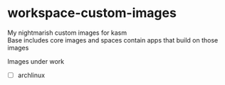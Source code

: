 # workspace-custom-images  
My nightmarish custom images for kasm  
Base includes core images and spaces contain apps that build on those images  

Images under work   
- [ ] archlinux

